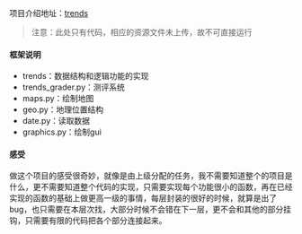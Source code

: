 项目介绍地址：[trends](https://inst.eecs.berkeley.edu//~cs61a/fa13/proj/trends/trends.html)

> 注意：此处只有代码，相应的资源文件未上传，故不可直接运行

#### 框架说明
- trends：数据结构和逻辑功能的实现
- trends_grader.py：测评系统
- maps.py：绘制地图
- geo.py：地理位置结构
- date.py：读取数据
- graphics.py：绘制gui

#### 感受
做这个项目的感受很奇妙，就像是由上级分配的任务，我不需要知道整个的项目是什么，更不需要知道整个代码的实现，只需要实现每个功能很小的函数，再在已经实现的函数的基础上做更高一级的事情，每层封装的很好的时候，就算是出了bug，也只需要在本层次找，大部分时候不会错在下一层，更不会和其他的部分挂钩，只需要有限的代码把各个部分连接起来。
